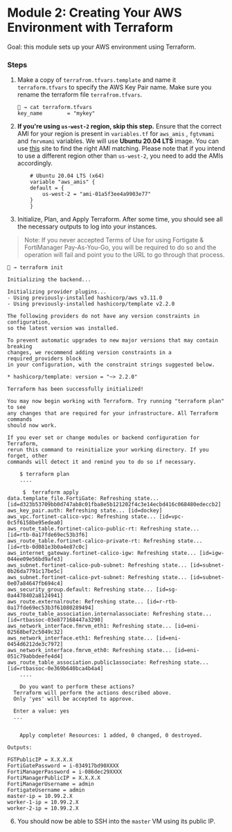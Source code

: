 # Module 2: Creating Your AWS Environment with Terraform

Goal: this module sets up your AWS environment using Terraform. 

### Steps


1. Make a copy of `terrafrom.tfvars.template` and name it `terraform.tfvars` to specify the AWS Key Pair name. Make sure you rename the terraform file `terrafrom.tfvars`. 

    ```
    🐯 → cat terraform.tfvars 
    key_name        = "mykey"
    ```

2. **If you're using `us-west-2` region, skip this step.** Ensure that the correct AMI for your region is present in `variables.tf` for `aws_amis` , `fgtvmami` and `fmrvmami` variables. We will use **Ubuntu 20.04 LTS** image. You can use [this](http://cloud-images.ubuntu.com/locator/ec2/) site to find the right AMI matching. Please note that if you intend to use a different region other than `us-west-2`, you need to add the AMIs accordingly. 

    ```
        # Ubuntu 20.04 LTS (x64)
        variable "aws_amis" {
        default = {
            us-west-2 = "ami-01a5f3ee4a9903e77"
        }
        }
    ```

3. Initialize, Plan, and Apply Terraform.  After some time, you should see all the necessary outputs to log into your instances. 

> Note: If you never accepted Terms of Use for using Fortigate & FortiManager Pay-As-You-Go, you will be required to do so and the operation will fail and point you to the URL to go through that process.


```
🐯 → terraform init

Initializing the backend...

Initializing provider plugins...
- Using previously-installed hashicorp/aws v3.11.0
- Using previously-installed hashicorp/template v2.2.0

The following providers do not have any version constraints in configuration,
so the latest version was installed.

To prevent automatic upgrades to new major versions that may contain breaking
changes, we recommend adding version constraints in a required_providers block
in your configuration, with the constraint strings suggested below.

* hashicorp/template: version = "~> 2.2.0"

Terraform has been successfully initialized!

You may now begin working with Terraform. Try running "terraform plan" to see
any changes that are required for your infrastructure. All Terraform commands
should now work.

If you ever set or change modules or backend configuration for Terraform,
rerun this command to reinitialize your working directory. If you forget, other
commands will detect it and remind you to do so if necessary.
```
```
    $ terraform plan
    ....
```
```
     $  terraform apply
data.template_file.FortiGate: Refreshing state... [id=d323b53709bb0d747ab8c01fba8e5b121202f4c3e14ecbd416c068480edeccb2]
aws_key_pair.auth: Refreshing state... [id=dockey]
aws_vpc.fortinet-calico-vpc: Refreshing state... [id=vpc-0c5f6158be95edea0]
aws_route_table.fortinet-calico-public-rt: Refreshing state... [id=rtb-0a17fde69ec53b3f6]
aws_route_table.fortinet-calico-private-rt: Refreshing state... [id=rtb-0d081e3b0a4e87c0c]
aws_internet_gateway.fortinet-calico-igw: Refreshing state... [id=igw-044ee09e56bd9afe3]
aws_subnet.fortinet-calico-pub-subnet: Refreshing state... [id=subnet-0b26da7791c17be5c]
aws_subnet.fortinet-calico-pvt-subnet: Refreshing state... [id=subnet-0e07a84647fb694c4]
aws_security_group.default: Refreshing state... [id=sg-0a4478402a8124941]
aws_route.externalroute: Refreshing state... [id=r-rtb-0a17fde69ec53b3f61080289494]
aws_route_table_association.internalassociate: Refreshing state... [id=rtbassoc-03e877168447a3290]
aws_network_interface.fmrvm_eth1: Refreshing state... [id=eni-02568bef2c5049c32]
aws_network_interface.eth1: Refreshing state... [id=eni-0454d6212de3c7972]
aws_network_interface.fmrvm_eth0: Refreshing state... [id=eni-051c79abbdeefe4d4]
aws_route_table_association.public1associate: Refreshing state... [id=rtbassoc-0e369b640bca4b4a4]
    ....

    Do you want to perform these actions?
  Terraform will perform the actions described above.
  Only 'yes' will be accepted to approve.

  Enter a value: yes
  ...


    Apply complete! Resources: 1 added, 0 changed, 0 destroyed.

Outputs:

FGTPublicIP = X.X.X.X
FortiGatePassword = i-034917bd90XXXX
FortiManagerPassword = i-086dec29XXXX
FortiManagerPublicIP = X.X.X.X
FortiManagerUsername = admin
FortigateUsername = admin
master-ip = 10.99.2.X
worker-1-ip = 10.99.2.X
worker-2-ip = 10.99.2.X
```


6. You should now be able to SSH into the `master` VM using its public IP.





